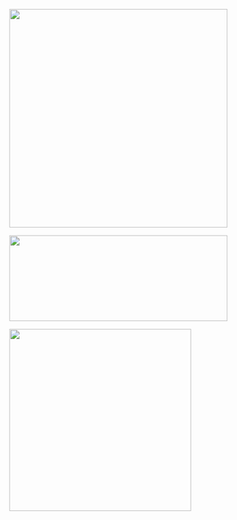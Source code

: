 
<p>
    <p>
        <a href="https://github.com/anuraghazra/github-readme-stats" title="Go to Source">
            <img width=390 src="https://github-readme-stats-apenjulius-projects.vercel.app/api?username=apenjulius&include_all_commits=true&show_icons=true&theme=transparent"/>
        </a>
    </p>
    <p>
        <a href="https://github.com/denvercoder1/github-readme-streak-stats" title="Go to Source">
            <img width=390 height="153px" src="https://streak-stats.demolab.com/?user=apenjulius&theme=transparent" />
        </a>
    </p>
    <a href="https://github.com/anuraghazra/github-readme-stats">
        <img width=325 src="https://github-readme-stats.vercel.app/api/top-langs?username=apenjulius&show_icons=true&locale=en&theme=transparent&langs_count=20&size_weight=0.5&count_weight=0.5" />
    </a>
</p>
